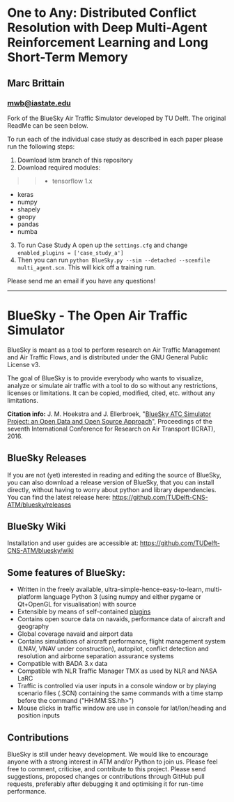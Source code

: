 # One to Any: Distributed Conflict Resolution with Deep Multi-Agent Reinforcement Learning and Long Short-Term Memory 
## Marc Brittain
### mwb@iastate.edu

Fork of the BlueSky Air Traffic Simulator developed by TU Delft. The original ReadMe can be seen below.


To run each of the individual case study as described in each paper please run the following steps:

1. Download lstm branch of this repository
2. Download required modules:
>>  * tensorflow 1.x
  * keras
  * numpy
  * shapely
  * geopy
  * pandas
  * numba

3. To run Case Study A open up the `settings.cfg` and change `enabled_plugins = ['case_study_a']`
4. Then you can run `python BlueSky.py --sim --detached --scenfile multi_agent.scn`. This will kick off a training run.

Please send me an email if you have any questions!


------------------------------------------------------------------------------------------------------------------------------



# BlueSky - The Open Air Traffic Simulator

BlueSky is meant as a tool to perform research on Air Traffic Management and Air Traffic Flows, and is distributed under the GNU General Public License v3.

The goal of BlueSky is to provide everybody who wants to visualize, analyze or simulate air
traffic with a tool to do so without any restrictions, licenses or limitations. It can be copied,
modified, cited, etc. without any limitations.

**Citation info:** J. M. Hoekstra and J. Ellerbroek, "[BlueSky ATC Simulator Project: an Open Data and Open Source Approach](https://www.researchgate.net/publication/304490055_BlueSky_ATC_Simulator_Project_an_Open_Data_and_Open_Source_Approach)", Proceedings of the seventh International Conference for Research on Air Transport (ICRAT), 2016.

## BlueSky Releases
If you are not (yet) interested in reading and editing the source of BlueSky, you can also download a release version of BlueSky, that you can install directly, without having to worry about python and library dependencies. You can find the latest release here:
https://github.com/TUDelft-CNS-ATM/bluesky/releases

## BlueSky Wiki
Installation and user guides are accessible at:
https://github.com/TUDelft-CNS-ATM/bluesky/wiki

## Some features of BlueSky:
- Written in the freely available, ultra-simple-hence-easy-to-learn, multi-platform language
Python 3 (using numpy and either pygame or Qt+OpenGL for visualisation) with source
- Extensible by means of self-contained [plugins](https://github.com/TUDelft-CNS-ATM/bluesky/wiki/plugin)
- Contains open source data on navaids, performance data of aircraft and geography
- Global coverage navaid and airport data
- Contains simulations of aircraft performance, flight management system (LNAV, VNAV under construction),
autopilot, conflict detection and resolution and airborne separation assurance systems
- Compatible with BADA 3.x data
- Compatible wth NLR Traffic Manager TMX as used by NLR and NASA LaRC
- Traffic is controlled via user inputs in a console window or by playing scenario files (.SCN)
containing the same commands with a time stamp before the command ("HH:MM:SS.hh>")
- Mouse clicks in traffic window are use in console for lat/lon/heading and position inputs

## Contributions
BlueSky is still under heavy development. We would like to encourage anyone with a strong interest in
ATM and/or Python to join us. Please feel free to comment, criticise, and contribute to this project. Please send suggestions, proposed changes or contributions through GitHub pull requests, preferably after debugging it and optimising it for run-time performance.
